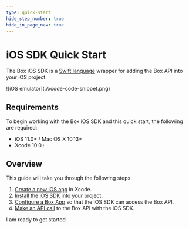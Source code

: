 ```yaml
---
type: quick-start
hide_step_number: true
hide_in_page_nav: true
---
```


# iOS SDK Quick Start

The Box iOS SDK is a [Swift language](https://developer.apple.com/swift/)
wrapper for adding the Box API into your iOS project.

<ImageFrame center shadow border>
  ![iOS emulator](./xcode-code-snippet.png)
</ImageFrame>

## Requirements

To begin working with the Box iOS SDK and this quick start, the following are
required:

* iOS 11.0+ / Mac OS X 10.13+
* Xcode 10.0+

## Overview

This guide will take you through the following steps.

1. [Create a new iOS app](g://mobile/ios-quick-start/create-ios-app/) in Xcode.
2. [Install the iOS SDK](g://mobile/ios-quick-start/install-ios-sdk/)
   into your project.
3. [Configure a Box App](g://mobile/ios-quick-start/configure-box-app/)
   so that the iOS SDK can access the Box API.
4. [Make an API call](g://mobile/ios-quick-start/make-api-call/)
   to the Box API with the iOS SDK.

<Next>
  I am ready to get started
</Next>